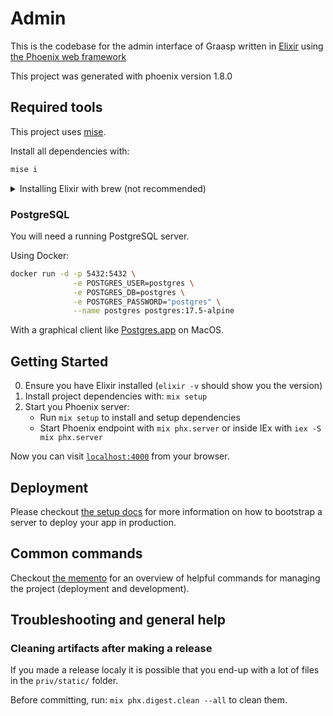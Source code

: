 # Admin

This is the codebase for the admin interface of Graasp written in
[Elixir](https://elixir-lang.org/) using
[the Phoenix web framework](https://phoenixframework.org)

This project was generated with phoenix version 1.8.0

## Required tools

This project uses [mise](https://mise.jdx.dev/).

Install all dependencies with:

```sh
mise i
```

<details>
    <summary>Installing Elixir with brew (not recommended)</summary>

### Elixir

You will need Elixir and OTP installed.
On MacOS simply run: `brew install elixir`
For installation instructions refer to the [elixir installation guide](https://hexdocs.pm/phoenix/1.8.0/installation.html)

You can test you installation by running `elixir -v`. It should output something like:

```txt
Erlang/OTP 28 [erts-16.0.2] [source] [64-bit] [smp:8:8] [ds:8:8:10] [async-threads:1] [jit] [dtrace]

Elixir 1.18.4 (compiled with Erlang/OTP 27)
```

Also install `elixir-ls` (one of) the Elixir Language server. With brew:

```sh
brew install elixir-ls
```

</details>

### PostgreSQL

You will need a running PostgreSQL server.

Using Docker:

```sh
docker run -d -p 5432:5432 \
              -e POSTGRES_USER=postgres \
              -e POSTGRES_DB=postgres \
              -e POSTGRES_PASSWORD="postgres" \
              --name postgres postgres:17.5-alpine
```

With a graphical client like [Postgres.app](https://postgresapp.com/) on MacOS.

## Getting Started

0. Ensure you have Elixir installed (`elixir -v` should show you the version)
1. Install project dependencies with: `mix setup`
2. Start you Phoenix server:
   - Run `mix setup` to install and setup dependencies
   - Start Phoenix endpoint with `mix phx.server` or inside IEx with `iex -S mix phx.server`

Now you can visit [`localhost:4000`](http://localhost:4000) from your browser.

## Deployment

Please checkout [the setup docs](./docs/setup.md) for more information on how to bootstrap a server to deploy your app in production.

## Common commands

Checkout [the memento](./docs/memento.md) for an overview of helpful commands for managing the project (deployment and development).

## Troubleshooting and general help

### Cleaning artifacts after making a release

If you made a release localy it is possible that you end-up with a lot of files in the `priv/static/` folder.

Before committing, run: `mix phx.digest.clean --all` to clean them.
